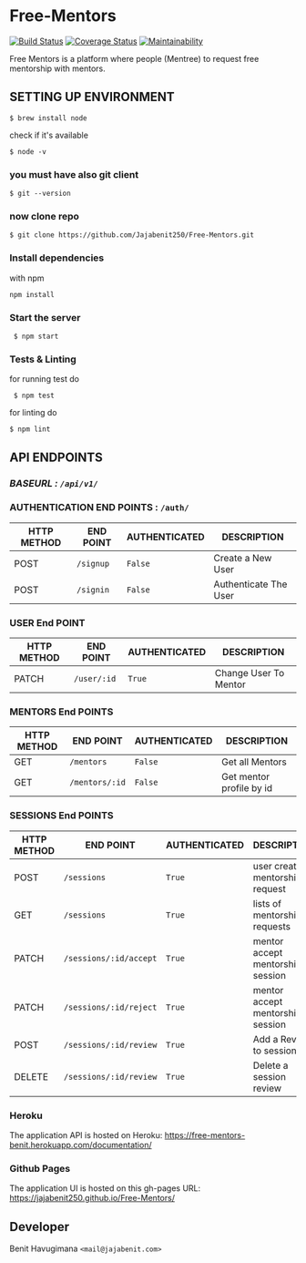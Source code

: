 # Free-Mentors

[![Build Status](https://travis-ci.com/Jajabenit250/Free-Mentors.svg?branch=develop)](https://travis-ci.com/Jajabenit250/Free-Mentors) [![Coverage Status](https://coveralls.io/repos/github/Jajabenit250/Free-Mentors/badge.svg?branch=develop)](https://coveralls.io/github/Jajabenit250/Free-Mentors?branch=develop) [![Maintainability](https://api.codeclimate.com/v1/badges/a21e985fef9bc8e46e93/maintainability)](https://codeclimate.com/github/Jajabenit250/Free-Mentors/maintainability)

Free Mentors is a platform where people (Mentree) to request free mentorship with mentors.

## SETTING UP ENVIRONMENT

```shell
$ brew install node
```

check if it's available

```shell
$ node -v
```

### you must have also git client

```shell
$ git --version
```

### now clone repo

```shell
$ git clone https://github.com/Jajabenit250/Free-Mentors.git
```

### Install dependencies

with npm

```shell
npm install
```

### Start the server

```shell
 $ npm start
```

### Tests & Linting

for running test do

```shell
 $ npm test
```

for linting do

```shell
$ npm lint
```

## API ENDPOINTS

### _BASEURL : `/api/v1/`_

### AUTHENTICATION END POINTS : `/auth/`

| HTTP METHOD | END POINT | AUTHENTICATED | DESCRIPTION           |
| ----------- | --------- | ------------- | --------------------- |
| POST        | `/signup` | `False`       | Create a New User     |
| POST        | `/signin` | `False`       | Authenticate The User |

### USER End POINT

| HTTP METHOD | END POINT   | AUTHENTICATED | DESCRIPTION           |
| ----------- | ----------- | ------------- | --------------------- |
| PATCH       | `/user/:id` | `True`        | Change User To Mentor |

### MENTORS End POINTS

| HTTP METHOD | END POINT      | AUTHENTICATED | DESCRIPTION              |
| ----------- | -------------- | ------------- | ------------------------ |
| GET         | `/mentors`     | `False`       | Get all Mentors          |
| GET         | `/mentors/:id` | `False`       | Get mentor profile by id |

### SESSIONS End POINTS

| HTTP METHOD | END POINT              | AUTHENTICATED | DESCRIPTION                      |
| ----------- | ---------------------- | ------------- | -------------------------------- |
| POST        | `/sessions`            | `True`        | user create mentorship request   |
| GET         | `/sessions`            | `True`        | lists of mentorship requests     |
| PATCH       | `/sessions/:id/accept` | `True`        | mentor accept mentorship session |
| PATCH       | `/sessions/:id/reject` | `True`        | mentor accept mentorship session |
| POST        | `/sessions/:id/review` | `True`        | Add a Review to session          |
| DELETE      | `/sessions/:id/review` | `True`        | Delete a session review          |

### Heroku

The application API is hosted on Heroku: https://free-mentors-benit.herokuapp.com/documentation/

### Github Pages

The application UI is hosted on this gh-pages URL: https://jajabenit250.github.io/Free-Mentors/

## Developer

Benit Havugimana `<mail@jajabenit.com>`
